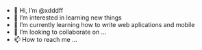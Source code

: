 - 👋 Hi, I’m @xdddff
- 👀 I’m interested in learning new things
- 🌱 I’m currently learning how to write web aplications and mobile
- 💞️ I’m looking to collaborate on ...
- 📫 How to reach me ...

<!---
xdddff/xdddff is a ✨ special ✨ repository because its `README.md` (this file) appears on your GitHub profile.
You can click the Preview link to take a look at your changes.
--->
